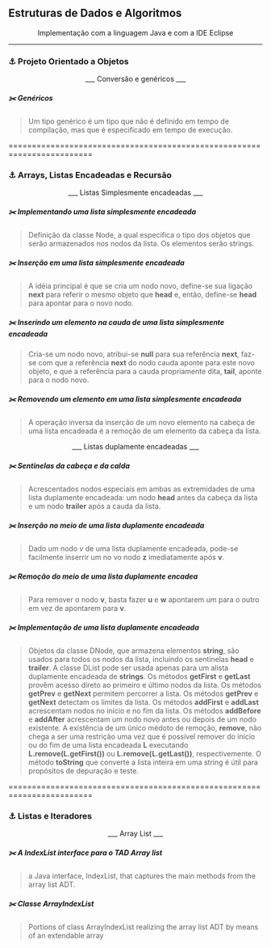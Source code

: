 ## Estruturas de Dados e Algoritmos

<p align="center">Implementação com a linguagem Java e com a IDE Eclipse</p>

------------------------------------------------------------------------

### :anchor: Projeto Orientado a Objetos

<p align="center">  ___ Conversão e genéricos ___  </p>

##### :scissors: Genéricos 

> Um tipo genérico é um tipo que não é definido em tempo de compilação, mas que é especificado em tempo de execução.


========================================================================


### :anchor: Arrays, Listas Encadeadas e Recursão

<p align="center">  ___ Listas Simplesmente encadeadas ___  </p>

##### :scissors: Implementando uma lista simplesmente encadeada 

> Definição da classe Node, a qual especifica o tipo dos objetos que serão armazenados nos nodos da lista. Os elementos serão strings.

##### :scissors: Inserção em uma lista simplesmente encadeada

> A idéia principal é que se cria um nodo novo, define-se sua ligação **next** para referir o mesmo objeto que **head** e, então, define-se **head** para apontar para o novo nodo.

##### :scissors: Inserindo um elemento na cauda de uma lista simplesmente encadeada

> Cria-se um nodo novo, atribui-se **null** para sua referência **next**, faz-se com que a referência **next** do nodo cauda aponte para este novo objeto, e que a referência para a cauda propriamente dita, **tail**, aponte para o nodo novo.

##### :scissors: Removendo um elemento em uma lista simplesmente encadeada

> A operação inversa da inserção de um novo elemento na cabeça de uma lista encadeada é a remoção de um elemento da cabeça da lista.

<p align="center">  ___ Listas duplamente encadeadas ___  </p>

##### :scissors: Sentinelas da cabeça e da calda 

> Acrescentados nodos especiais em ambas as extremidades de uma lista duplamente encadeada: um nodo **head** antes da cabeça da lista e um nodo **trailer** após a cauda da lista.

##### :scissors: Inserção no meio de uma lista duplamente encadeada

> Dado um nodo _v_ de uma lista duplamente encadeada, pode-se facilmente inserrir um no vo nodo **z** imediatamente após **v**.

##### :scissors: Remoção do meio de uma lista duplamente encadea

> Para remover o nodo **v**, basta fazer **u** e **w** apontarem um para o outro em vez de apontarem para **v**. 

##### :scissors: Implementação de uma lista duplamente encadeada

> Objetos da classe DNode, que armazena elementos **string**, são usados para todos os nodos da lista, incluindo os sentinelas **head** e **trailer**. A classe DList pode ser usada apenas para um alista duplamente encadeada de **strings**. Os métodos **getFirst** e **getLast** provêm acesso direto ao primeiro e último nodos da lista. Os métodos **getPrev** e **getNext** permitem percorrer a lista. Os métodos **getPrev** e **getNext** detectam os limites da lista. Os métodos **addFirst** e **addLast** acrescentam nodos no início e no fim da lista. Os métodos **addBefore** e **addAfter** acrescentam um nodo novo antes ou depois de um nodo existente. A existência de um único médoto de remoção, **remove**, não chega a ser uma restrição uma vez que é possível remover do início ou do fim de uma lista encadeada **L** executando **L.remove(L.getFirst())** ou  **L.remove(L.getLast())**, respectivemente. O método **toString** que converte a lista inteira em uma string é útil para propósitos de depuração e teste.

========================================================================



### :anchor: Listas e Iteradores

<p align="center">  ___ Array List ___  </p>

##### :scissors: A IndexList interface para o TAD Array list  

> a Java interface, IndexList, that captures the main methods from the array list ADT. 

##### :scissors: Classe ArrayIndexList

> Portions of class ArrayIndexList realizing the array list ADT by means of an extendable array

